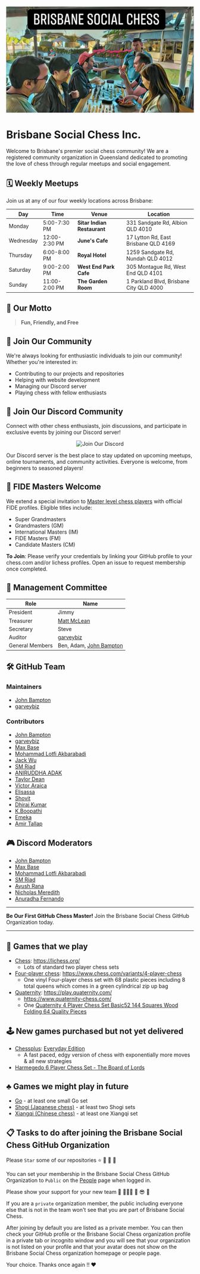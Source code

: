 ![Brisbane Social Chess](images/brisbane-social-chess.webp)

# Brisbane Social Chess Inc.

Welcome to Brisbane's premier social chess community! We are a registered community organization in Queensland dedicated to promoting the love of chess through regular meetups and social engagement.

## 🗓️ Weekly Meetups

Join us at any of our four weekly locations across Brisbane:

| Day       | Time          | Venue                       | Location                                         |
|-----------|---------------|-----------------------------|--------------------------------------------------|
| Monday    | 5:00-7:30 PM  | **Sitar Indian Restaurant** | 331 Sandgate Rd, Albion QLD 4010                 |
| Wednesday | 12:00-2:30 PM | **June's Cafe**             | 17 Lytton Rd, East Brisbane QLD 4169             |
| Thursday  | 6:00-8:00 PM  | **Royal Hotel**             | 1259 Sandgate Rd, Nundah QLD 4012                |
| Saturday  | 9:00-2:00 PM  | **West End Park Cafe**      | 305 Montague Rd, West End QLD 4101               |
| Sunday    | 11:00-2:00 PM | **The Garden Room**         | 1 Parkland Blvd, Brisbane City QLD 4000          |

## 🎯 Our Motto

> **Fun, Friendly, and Free**

## 🤝 Join Our Community

We're always looking for enthusiastic individuals to join our community! Whether you're interested in:

- Contributing to our projects and repositories
- Helping with website development
- Managing our Discord server
- Playing chess with fellow enthusiasts

## 🎉 Join Our Discord Community

Connect with other chess enthusiasts, join discussions, and participate in exclusive events by joining our Discord server!

<p align="center">
    <a href="https://discord.com/invite/JWBKhQmzvD" style="text-decoration:none;">
        <img src="https://img.shields.io/badge/Join%20Us%20on%20Discord-%237289DA.svg?style=for-the-badge&logo=discord&logoColor=white" alt="Join Our Discord">
    </a>
</p>

Our Discord server is the best place to stay updated on upcoming meetups, online tournaments, and community activities. Everyone is welcome, from beginners to seasoned players!

## 👑 FIDE Masters Welcome

We extend a special invitation to [Master level chess players](https://en.wikipedia.org/wiki/Chess_rating_system) with official FIDE profiles. Eligible titles include:

- Super Grandmasters
- Grandmasters (GM)
- International Masters (IM)
- FIDE Masters (FM)
- Candidate Masters (CM)

**To Join**: Please verify your credentials by linking your GitHub profile to your chess.com and/or lichess profiles. Open an issue to request membership once completed.

## 👥 Management Committee

| Role            | Name                                                   |
|-----------------|--------------------------------------------------------|
| President       | Jimmy                                                  |
| Treasurer       | [Matt McLean](https://github.com/LuckyNotGood)         |
| Secretary       | Steve                                                  |
| Auditor         | [garveybiz](https://github.com/garveybiz)              |
| General Members | Ben, Adam, [John Bampton](https://github.com/jbampton) |

## 🛠️ GitHub Team

### Maintainers

- [John Bampton](https://github.com/jbampton)
- [garveybiz](https://github.com/garveybiz)

### Contributors

- [John Bampton](https://github.com/jbampton)
- [garveybiz](https://github.com/garveybiz)
- [Max Base](https://github.com/BaseMax)
- [Mohammad Lotfi Akbarabadi](https://github.com/mohammadlotfia)
- [Jack Wu](https://github.com/jackneer)
- [SM Riad](https://github.com/smriad)
- [ANIRUDDHA ADAK](https://github.com/aniruddhaadak80)
- [Taylor Dean](https://github.com/TylrDn)
- [Víctor Araica](https://github.com/VictorAraica)
- [Elisassa](https://github.com/Elisassa)
- [Shovit](https://github.com/Virtual4087)
- [Dhiraj Kumar](https://github.com/dhirajchaurasiya10)
- [K.Boopathi](https://github.com/programmerraja)
- [Emeka](https://github.com/janus)
- [Amir Tallap](https://github.com/AmirTallap)

## 🎮 Discord Moderators

- [John Bampton](https://github.com/jbampton)
- [Max Base](https://github.com/BaseMax)
- [Mohammad Lotfi Akbarabadi](https://github.com/mohammadlotfia)
- [SM Riad](https://github.com/smriad)
- [Ayush Rana](https://github.com/ayushrana182)
- [Nicholas Meredith](https://github.com/udha)
- [Anuradha Fernando](https://github.com/anufdo)

---

**Be Our First GitHub Chess Master!** Join the Brisbane Social Chess GitHub Organization today.

---

## 🎲 Games that we play

- [Chess](https://en.wikipedia.org/wiki/Chess): https://lichess.org/
  - Lots of standard two player chess sets
- [Four-player chess](https://en.wikipedia.org/wiki/Four-player_chess): https://www.chess.com/variants/4-player-chess
  - One vinyl Four-player chess set with 68 plastic pieces including 8 total queens which comes in a green cylindrical zip up bag
- [Quaternity](https://www.quaternity.com/): https://play.quaternity.com/
  - https://www.quaternity-chess.com/
  - One [Quaternity 4 Player Chess Set Basic52 144 Squares Wood Folding 64 Quality Pieces](https://www.ebay.com.au/itm/225608151106)

## 🕹️ New games purchased but not yet delivered

- [Chessplus](https://www.chessplus.com/): [Everyday Edition](https://www.chessplus.com/products/chessplus-everyday-edition)
  - A fast paced, edgy version of chess with exponentially more moves & all new strategies
- [Harmegedo 6 Player Chess Set - The Board of Lords](https://harmegedo.com/)

## ♣️ Games we might play in future

- [Go](https://en.wikipedia.org/wiki/Go_(game)) - at least one small Go set
- [Shogi (Japanese chess)](https://en.wikipedia.org/wiki/Shogi) - at least two Shogi sets
- [Xiangqi (Chinese chess)](https://en.wikipedia.org/wiki/Xiangqi) - at least one Xiangqi set

## 📋 Tasks to do after joining the Brisbane Social Chess GitHub Organization

Please `Star` some of our repositories ⭐ 💫 🌠 🌟

You can set your membership in the Brisbane Social Chess GitHub Organization to `Public` on the
[People](https://github.com/orgs/brisbanesocialchess/people) page when logged in.

Please show your support for your new team 🏢 🧑🏽‍💻 💃 😎 🚀

If you are a `private` organization member, the public including everyone else that is not in
the team won't see that you are part of Brisbane Social Chess.

After joining by default you are listed as a private member. You can then check your GitHub
profile or the Brisbane Social Chess organization profile in a private tab or incognito
window and you will see that your organization is not listed on your profile and
that your avatar does not show on the Brisbane Social Chess organization homepage or
people page.

Your choice. Thanks once again !! ❤️
